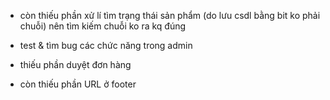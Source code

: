 - còn thiếu phần xử lí tìm trạng thái sản phẩm (do lưu csdl bằng bit ko phải chuỗi) nên tìm kiếm chuỗi ko ra kq đúng

- test & tìm bug các chức năng trong admin

- thiếu phần duyệt đơn hàng

- còn thiếu phần URL ở footer
